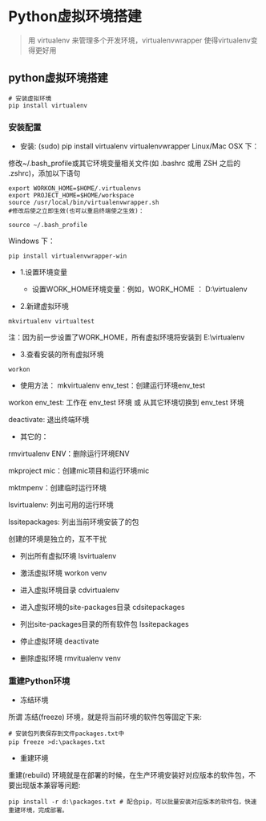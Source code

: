 # Python虚拟环境搭建


>用 virtualenv 来管理多个开发环境，virtualenvwrapper 使得virtualenv变得更好用

<!--more-->

## python虚拟环境搭建


```shell
# 安装虚拟环境
pip install virtualenv
```

### 安装配置

* 安装:
(sudo) pip install virtualenv virtualenvwrapper
Linux/Mac OSX 下：

修改~/.bash_profile或其它环境变量相关文件(如 .bashrc 或用 ZSH 之后的 .zshrc)，添加以下语句
```shell
export WORKON_HOME=$HOME/.virtualenvs
export PROJECT_HOME=$HOME/workspace
source /usr/local/bin/virtualenvwrapper.sh
#修改后使之立即生效(也可以重启终端使之生效)：

source ~/.bash_profile
```

Windows 下：
```shell
pip install virtualenvwrapper-win
```

* 1.设置环境变量
    - 设置WORK_HOME环境变量：例如，WORK_HOME ： D:\virtualenv
    
* 2.新建虚拟环境
```shell
mkvirtualenv virtualtest
```
注：因为前一步设置了WORK_HOME，所有虚拟环境将安装到 E:\virtualenv
* 3.查看安装的所有虚拟环境
```shell
workon
```

* 使用方法：
mkvirtualenv env_test：创建运行环境env_test

workon env_test: 工作在 env_test 环境 或 从其它环境切换到 env_test 环境

deactivate: 退出终端环境



* 其它的：

rmvirtualenv ENV：删除运行环境ENV

mkproject mic：创建mic项目和运行环境mic

mktmpenv：创建临时运行环境

lsvirtualenv: 列出可用的运行环境

lssitepackages: 列出当前环境安装了的包

创建的环境是独立的，互不干扰


* 列出所有虚拟环境
lsvirtualenv

* 激活虚拟环境
workon venv
　
* 进入虚拟环境目录
cdvirtualenv

* 进入虚拟环境的site-packages目录
cdsitepackages

* 列出site-packages目录的所有软件包
lssitepackages

* 停止虚拟环境
deactivate

*  删除虚拟环境
rmvitualenv venv

### 重建Python环境

* 冻结环境

所谓 冻结(freeze) 环境，就是将当前环境的软件包等固定下来:
```shell
# 安装包列表保存到文件packages.txt中
pip freeze >d:\packages.txt　　　
```

* 重建环境

重建(rebuild) 环境就是在部署的时候，在生产环境安装好对应版本的软件包，不要出现版本兼容等问题:
```shell
pip install -r d:\packages.txt # 配合pip，可以批量安装对应版本的软件包，快速重建环境，完成部署。
```




